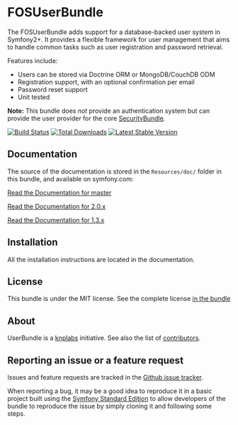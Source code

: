 FOSUserBundle
=============

The FOSUserBundle adds support for a database-backed user system in Symfony2+.
It provides a flexible framework for user management that aims to handle
common tasks such as user registration and password retrieval.

Features include:

- Users can be stored via Doctrine ORM or MongoDB/CouchDB ODM
- Registration support, with an optional confirmation per email
- Password reset support
- Unit tested

**Note:** This bundle does *not* provide an authentication system but can
provide the user provider for the core [SecurityBundle](https://symfony.com/doc/current/book/security.html).

[![Build Status](https://travis-ci.org/FriendsOfSymfony/FOSUserBundle.svg?branch=master)](https://travis-ci.org/FriendsOfSymfony/FOSUserBundle) [![Total Downloads](https://poser.pugx.org/friendsofsymfony/user-bundle/downloads.svg)](https://packagist.org/packages/friendsofsymfony/user-bundle) [![Latest Stable Version](https://poser.pugx.org/friendsofsymfony/user-bundle/v/stable.svg)](https://packagist.org/packages/friendsofsymfony/user-bundle)

Documentation
-------------

The source of the documentation is stored in the `Resources/doc/` folder
in this bundle, and available on symfony.com:

[Read the Documentation for master](https://symfony.com/doc/master/bundles/FOSUserBundle/index.html)

[Read the Documentation for 2.0.x](https://symfony.com/doc/2.0.x/bundles/FOSUserBundle/index.html)

[Read the Documentation for 1.3.x](https://symfony.com/doc/1.3.x/bundles/FOSUserBundle/index.html)

Installation
------------

All the installation instructions are located in the documentation.

License
-------

This bundle is under the MIT license. See the complete license [in the bundle](LICENSE)

About
-----

UserBundle is a [knplabs](https://github.com/knplabs) initiative.
See also the list of [contributors](https://github.com/FriendsOfSymfony/FOSUserBundle/contributors).

Reporting an issue or a feature request
---------------------------------------

Issues and feature requests are tracked in the [Github issue tracker](https://github.com/FriendsOfSymfony/FOSUserBundle/issues).

When reporting a bug, it may be a good idea to reproduce it in a basic project
built using the [Symfony Standard Edition](https://github.com/symfony/symfony-standard)
to allow developers of the bundle to reproduce the issue by simply cloning it
and following some steps.

